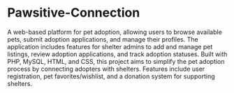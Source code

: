 # Pawsitive-Connection
 A web-based platform for pet adoption, allowing users to browse available pets, submit adoption applications, and manage their profiles. The application includes features for shelter admins to add and manage pet listings, review adoption applications, and track adoption statuses. Built with PHP, MySQL, HTML, and CSS, this project aims to simplify the pet adoption process by connecting adopters with shelters. Features include user registration, pet favorites/wishlist, and a donation system for supporting shelters.

